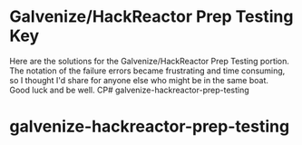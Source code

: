 # Galvenize/HackReactor Prep Testing Key
Here are the solutions for the Galvenize/HackReactor Prep Testing portion.
&nbsp;
The notation of the failure errors became frustrating and time consuming, so I thought I'd share for anyone else who might be in the same boat.
&nbsp;
Good luck and be well.
CP# galvenize-hackreactor-prep-testing
# galvenize-hackreactor-prep-testing
